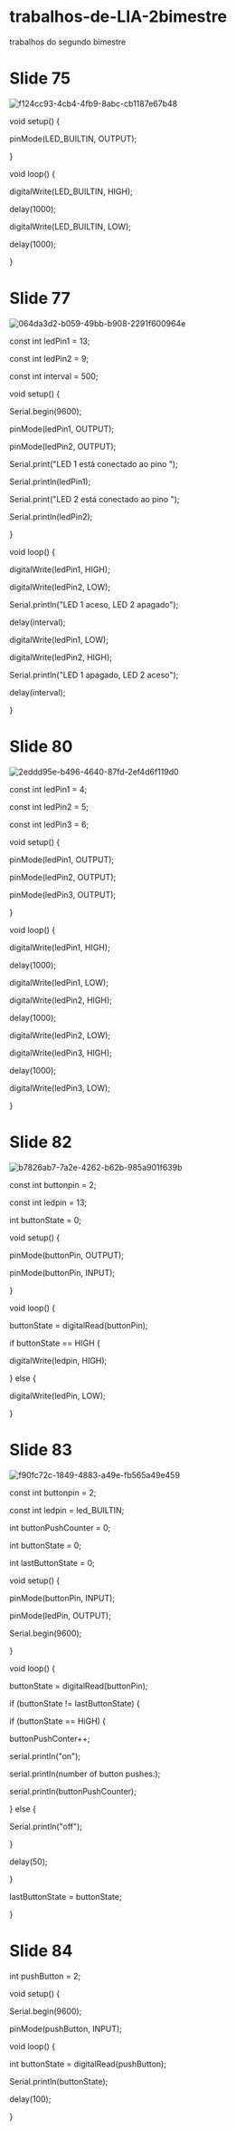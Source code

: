 # trabalhos-de-LIA-2bimestre
trabalhos do segundo bimestre

# Slide 75

![f124cc93-4cb4-4fb9-8abc-cb1187e67b48](https://github.com/user-attachments/assets/039162e8-c34c-4c01-9873-621d7b845cb1)

void setup() {

pinMode(LED_BUILTIN, OUTPUT);

}

void loop() {

digitalWrite(LED_BUILTIN, HIGH);

delay(1000); 

digitalWrite(LED_BUILTIN, LOW);

delay(1000); 

}


# Slide 77

![064da3d2-b059-49bb-b908-2291f600964e](https://github.com/user-attachments/assets/0d9616ac-350e-45ed-935e-bd1de3532160)

const int ledPin1 = 13;

const int ledPin2 = 9;


const int interval = 500;

void setup() {

Serial.begin(9600);


pinMode(ledPin1, OUTPUT);

pinMode(ledPin2, OUTPUT);


Serial.print("LED 1 está conectado ao pino ");

Serial.println(ledPin1);

Serial.print("LED 2 está conectado ao pino ");

Serial.println(ledPin2);

}

void loop() {
   
       
digitalWrite(ledPin1, HIGH); 
      
digitalWrite(ledPin2, LOW);
        
Serial.println("LED 1 aceso, LED 2 apagado");
    
delay(interval);
   
digitalWrite(ledPin1, LOW);
       
digitalWrite(ledPin2, HIGH);
       
Serial.println("LED 1 apagado, LED 2 aceso");
   
delay(interval);
 
  }

# Slide 80

![2eddd95e-b496-4640-87fd-2ef4d6f119d0](https://github.com/user-attachments/assets/da3f47a6-9d96-4faa-bbb1-d293cc245ec7)

const int ledPin1 = 4;

const int ledPin2 = 5;

const int ledPin3 = 6;

void setup() {

pinMode(ledPin1, OUTPUT);

pinMode(ledPin2, OUTPUT);

pinMode(ledPin3, OUTPUT);

}

void loop() {

digitalWrite(ledPin1, HIGH);

delay(1000);

digitalWrite(ledPin1, LOW);


digitalWrite(ledPin2, HIGH);

delay(1000);

digitalWrite(ledPin2, LOW);


digitalWrite(ledPin3, HIGH);

delay(1000);

digitalWrite(ledPin3, LOW);

}

# Slide 82

![b7826ab7-7a2e-4262-b62b-985a901f639b](https://github.com/user-attachments/assets/caccd2e7-a518-46cb-ae0f-9e8f14192851)

const int buttonpin = 2;

const int ledpin = 13;

int buttonState = 0;

void setup() {

pinMode(buttonPin, OUTPUT);

pinMode(buttonPin, INPUT);

}

void loop() {

buttonState = digitalRead(buttonPin);


if buttonState == HIGH {

digitalWrite(ledpin, HIGH);

} else {

digitalWrite(ledPin, LOW);

}

# Slide 83

![f90fc72c-1849-4883-a49e-fb565a49e459](https://github.com/user-attachments/assets/843f2b24-b750-4a59-8129-92bab94541ae)

const int buttonpin = 2;

const int ledpin = led_BUILTIN;


int buttonPushCounter = 0;

int buttonState = 0;

int lastButtonState = 0;


void setup() {

pinMode(buttonPin, INPUT);

pinMode(ledPin, OUTPUT);

Serial.begin(9600);

}

void loop() {

buttonState = digitalRead(buttonPin);

if (buttonState != lastButtonState) {

if (buttonState == HiGH) {

buttonPushConter++;

serial.println("on");

serial.println(number of button pushes:);

serial.println(buttonPushCounter);

} else {


Serial.println("off");

}

delay(50);

}

lastButtonState = buttonState;

}

# Slide 84

int pushButton = 2;


void setup() {

Serial.begin(9600);

pinMode(pushButton, INPUT);


void loop() {

int buttonState = digitalRead(pushButton);

Serial.println(buttonState);

delay(100);

}

